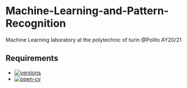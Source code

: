 # Machine-Learning-and-Pattern-Recognition
Machine Learning laboratory at the polytechnic of turin @Polito AY20/21

## Requirements 
- [![versions](https://img.shields.io/pypi/v/numpy?color=green&label=numpy)](https://pypi.org/project/numpy/)
- [![open-cv](https://img.shields.io/pypi/pyversions/Django)](https://phoenixnap.com/kb/how-to-install-python-3-windows)
